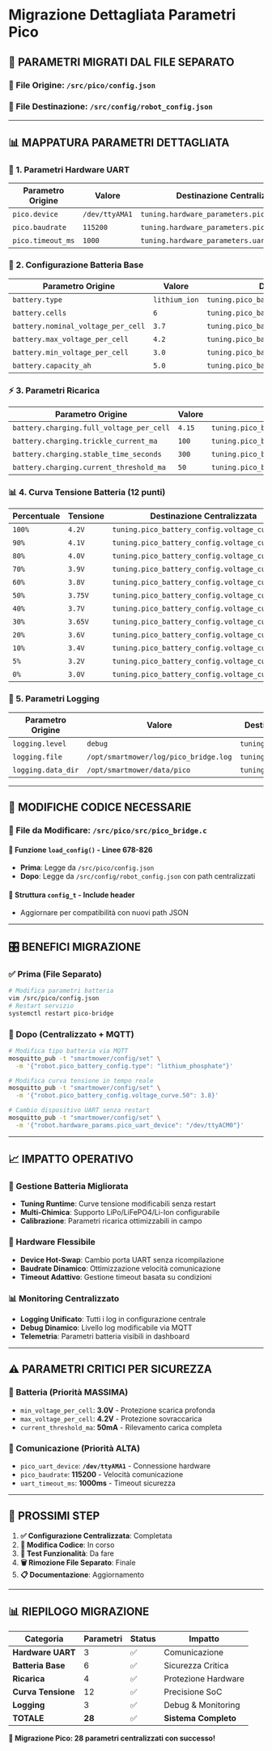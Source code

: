# Migrazione Dettagliata Parametri Pico

## 🎯 **PARAMETRI MIGRATI DAL FILE SEPARATO**

### **📁 File Origine**: `/src/pico/config.json`
### **📁 File Destinazione**: `/src/config/robot_config.json`

---

## 📊 **MAPPATURA PARAMETRI DETTAGLIATA**

### **🔌 1. Parametri Hardware UART**
| Parametro Origine | Valore | Destinazione Centralizzata | Status |
|-------------------|--------|----------------------------|--------|
| `pico.device` | `/dev/ttyAMA1` | `tuning.hardware_parameters.pico_uart_device` | ✅ |
| `pico.baudrate` | `115200` | `tuning.hardware_parameters.pico_baudrate` | ✅ |
| `pico.timeout_ms` | `1000` | `tuning.hardware_parameters.uart_timeout_ms` | ✅ |

### **🔋 2. Configurazione Batteria Base**
| Parametro Origine | Valore | Destinazione Centralizzata | Status |
|-------------------|--------|----------------------------|--------|
| `battery.type` | `lithium_ion` | `tuning.pico_battery_config.type` | ✅ |
| `battery.cells` | `6` | `tuning.pico_battery_config.cells` | ✅ |
| `battery.nominal_voltage_per_cell` | `3.7` | `tuning.pico_battery_config.nominal_voltage_per_cell` | ✅ |
| `battery.max_voltage_per_cell` | `4.2` | `tuning.pico_battery_config.max_voltage_per_cell` | ✅ |
| `battery.min_voltage_per_cell` | `3.0` | `tuning.pico_battery_config.min_voltage_per_cell` | ✅ |
| `battery.capacity_ah` | `5.0` | `tuning.pico_battery_config.capacity_ah` | ✅ |

### **⚡ 3. Parametri Ricarica**
| Parametro Origine | Valore | Destinazione Centralizzata | Status |
|-------------------|--------|----------------------------|--------|
| `battery.charging.full_voltage_per_cell` | `4.15` | `tuning.pico_battery_config.charging.full_voltage_per_cell` | ✅ |
| `battery.charging.trickle_current_ma` | `100` | `tuning.pico_battery_config.charging.trickle_current_ma` | ✅ |
| `battery.charging.stable_time_seconds` | `300` | `tuning.pico_battery_config.charging.stable_time_seconds` | ✅ |
| `battery.charging.current_threshold_ma` | `50` | `tuning.pico_battery_config.charging.current_threshold_ma` | ✅ |

### **📊 4. Curva Tensione Batteria (12 punti)**
| Percentuale | Tensione | Destinazione Centralizzata | Status |
|-------------|----------|----------------------------|--------|
| `100%` | `4.2V` | `tuning.pico_battery_config.voltage_curve.100` | ✅ |
| `90%` | `4.1V` | `tuning.pico_battery_config.voltage_curve.90` | ✅ |
| `80%` | `4.0V` | `tuning.pico_battery_config.voltage_curve.80` | ✅ |
| `70%` | `3.9V` | `tuning.pico_battery_config.voltage_curve.70` | ✅ |
| `60%` | `3.8V` | `tuning.pico_battery_config.voltage_curve.60` | ✅ |
| `50%` | `3.75V` | `tuning.pico_battery_config.voltage_curve.50` | ✅ |
| `40%` | `3.7V` | `tuning.pico_battery_config.voltage_curve.40` | ✅ |
| `30%` | `3.65V` | `tuning.pico_battery_config.voltage_curve.30` | ✅ |
| `20%` | `3.6V` | `tuning.pico_battery_config.voltage_curve.20` | ✅ |
| `10%` | `3.4V` | `tuning.pico_battery_config.voltage_curve.10` | ✅ |
| `5%` | `3.2V` | `tuning.pico_battery_config.voltage_curve.5` | ✅ |
| `0%` | `3.0V` | `tuning.pico_battery_config.voltage_curve.0` | ✅ |

### **📝 5. Parametri Logging**
| Parametro Origine | Valore | Destinazione Centralizzata | Status |
|-------------------|--------|----------------------------|--------|
| `logging.level` | `debug` | `tuning.pico_logging.level` | ✅ |
| `logging.file` | `/opt/smartmower/log/pico_bridge.log` | `tuning.pico_logging.file` | ✅ |
| `logging.data_dir` | `/opt/smartmower/data/pico` | `tuning.pico_logging.data_dir` | ✅ |

---

## 🔧 **MODIFICHE CODICE NECESSARIE**

### **📄 File da Modificare**: `/src/pico/src/pico_bridge.c`

#### **🔄 Funzione `load_config()` - Linee 678-826**
- **Prima**: Legge da `/src/pico/config.json`
- **Dopo**: Legge da `/src/config/robot_config.json` con path centralizzati

#### **🔄 Struttura `config_t` - Include header**
- Aggiornare per compatibilità con nuovi path JSON

---

## 🎛️ **BENEFICI MIGRAZIONE**

### **✅ Prima (File Separato)**
```bash
# Modifica parametri batteria
vim /src/pico/config.json
# Restart servizio
systemctl restart pico-bridge
```

### **🚀 Dopo (Centralizzato + MQTT)**
```bash
# Modifica tipo batteria via MQTT
mosquitto_pub -t "smartmower/config/set" \
  -m '{"robot.pico_battery_config.type": "lithium_phosphate"}'

# Modifica curva tensione in tempo reale
mosquitto_pub -t "smartmower/config/set" \
  -m '{"robot.pico_battery_config.voltage_curve.50": 3.8}'

# Cambio dispositivo UART senza restart
mosquitto_pub -t "smartmower/config/set" \
  -m '{"robot.hardware_params.pico_uart_device": "/dev/ttyACM0"}'
```

---

## 📈 **IMPATTO OPERATIVO**

### **🔋 Gestione Batteria Migliorata**
- **Tuning Runtime**: Curve tensione modificabili senza restart
- **Multi-Chimica**: Supporto LiPo/LiFePO4/Li-Ion configurabile
- **Calibrazione**: Parametri ricarica ottimizzabili in campo

### **🔧 Hardware Flessibile**
- **Device Hot-Swap**: Cambio porta UART senza ricompilazione
- **Baudrate Dinamico**: Ottimizzazione velocità comunicazione
- **Timeout Adattivo**: Gestione timeout basata su condizioni

### **📊 Monitoring Centralizzato**
- **Logging Unificato**: Tutti i log in configurazione centrale
- **Debug Dinamico**: Livello log modificabile via MQTT
- **Telemetria**: Parametri batteria visibili in dashboard

---

## ⚠️ **PARAMETRI CRITICI PER SICUREZZA**

### **🔋 Batteria (Priorità MASSIMA)**
- `min_voltage_per_cell`: **3.0V** - Protezione scarica profonda
- `max_voltage_per_cell`: **4.2V** - Protezione sovraccarica
- `current_threshold_ma`: **50mA** - Rilevamento carica completa

### **🔌 Comunicazione (Priorità ALTA)**
- `pico_uart_device`: **`/dev/ttyAMA1`** - Connessione hardware
- `pico_baudrate`: **115200** - Velocità comunicazione
- `uart_timeout_ms`: **1000ms** - Timeout sicurezza

---

## 🚀 **PROSSIMI STEP**

1. **✅ Configurazione Centralizzata**: Completata
2. **🔄 Modifica Codice**: In corso
3. **🧪 Test Funzionalità**: Da fare
4. **🗑️ Rimozione File Separato**: Finale
5. **📋 Documentazione**: Aggiornamento

---

## 📊 **RIEPILOGO MIGRAZIONE**

| Categoria | Parametri | Status | Impatto |
|-----------|-----------|--------|---------|
| **Hardware UART** | 3 | ✅ | Comunicazione |
| **Batteria Base** | 6 | ✅ | Sicurezza Critica |
| **Ricarica** | 4 | ✅ | Protezione Hardware |
| **Curva Tensione** | 12 | ✅ | Precisione SoC |
| **Logging** | 3 | ✅ | Debug & Monitoring |
| **TOTALE** | **28** | ✅ | **Sistema Completo** |

**🎯 Migrazione Pico: 28 parametri centralizzati con successo!**
